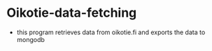 # Oikotie-data-fetching

- this program retrieves data from oikotie.fi and exports the data to mongodb 

